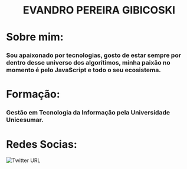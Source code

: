 <div align="center">
  <h1><strong>EVANDRO PEREIRA GIBICOSKI</strong></h1>
</div>

# Sobre mim:
### Sou apaixonado por tecnologias, gosto de estar sempre por dentro desse universo dos algorítimos, minha paixão no momento é pelo JavaScript e todo o seu ecosistema.

# Formação:
### Gestão em Tecnologia da Informação pela Universidade Unicesumar.

# Redes Socias:

![Twitter URL](https://img.shields.io/twitter/url?url=https%3A%2F%2Ftwitter.com%2Fgibify_official)
